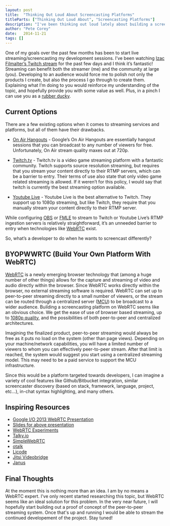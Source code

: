 ```yaml
---
layout: post
title:  "Thinking Out Loud About Screencasting Platforms"
titleParts: ["Thinking Out Loud About", "Screencasting Platforms"]
description: "I've been thinking out loud lately about building a screen-casting platform designed for software developers."
author: "Pete Corey"
date:   2014-11-21
tags: []
---
```


One of my goals over the past few months has been to start live streaming/screencasting my development sessions. I’ve been watching [Izac Filmalter’s Twitch stream](http://www.twitch.tv/izakfilmalter) for the past few days and I think it’s fantastic! Streaming can benefit both the streamer (me) and the community at large (you). Developing to an audience would force me to polish not only the products I create, but also the process I go through to create them. Explaining what I’m doing to you would reinforce my understanding of the topic, and hopefully provide you with some value as well. Plus, in a pinch I can use you as a [rubber ducky](http://en.wikipedia.org/wiki/Rubber_duck_debugging).

## Current Options

There are a few existing options when it comes to streaming services and platforms, but all of them have their drawbacks.

* [On Air Hangouts](https://plus.google.com/hangouts/onair) - Google’s On Air Hangouts are essentially hangout sessions that you can broadcast to any number of viewers for free. Unfortunately, On Air stream quality maxes out at 720p.

* [Twitch.tv](http://www.twitch.tv/) - Twitch.tv is a video game streaming platform with a fantastic community. Twitch supports source resolution streaming, but requires that you stream your content directly to their RTMP servers, which can be a barrier to entry. Their terms of use also state that only video game related streaming is allowed. If it weren’t for this policy, I would say that twitch is currently the best streaming option available.

* [Youtube Live](https://www.youtube.com/yt/playbook/live.html) - Youtube Live is the best alternative to Twitch. They support up to 1080p streaming, but like Twitch, they require that you manually stream your content directly to their RTMP server.

While configuring [OBS](https://obsproject.com/) or [FMLE](http://www.adobe.com/products/flash-media-encoder.html) to stream to Twitch or Youtube Live’s RTMP ingestion servers is relatively straightforward, it’s an unneeded barrier to entry when technologies like [WebRTC](http://www.webrtc.org/) exist.

So, what’s a developer to do when he wants to screencast differently?

## BYOPWWRTC (Build Your Own Platform With WebRTC)

[WebRTC](http://www.webrtc.org/) is a newly emerging browser technology that (among a huge number of other things) allows for the capture and streaming of video and audio directly within the browser. Since WebRTC works directly within the browser, no external streaming software is required. WebRTC can set up to peer-to-peer streaming directly to a small number of viewers, or the stream can be routed through a centralized server ([MCU](http://en.wikipedia.org/wiki/Multipoint_control_unit)) to be broadcast to a wider audience. Building a screencasting platform on WebRTC seems like an obvious choice. We get the ease of use of browser based streaming, up to [1080p quality](https://code.google.com/p/webrtc/issues/detail?id=1750), and the possibilities of both peer-to-peer and centralized architectures.

Imagining the finalized product, peer-to-peer streaming would always be free as it puts no load on the system (other than page views). Depending on your machine/network capabilities, you will have a limited number of viewers to whom you can effectively peer-to-peer stream. After that limit is reached, the system would suggest you start using a centralized streaming model. This may need to be a paid service to support the MCU infrastructure.

Since this would be a platform targeted towards developers, I can imagine a variety of cool features like Github/Bitbucket integration, similar screencaster discovery (based on stack, framework, language, project, etc...), in-chat syntax highlighting, and many others.

## Inspiring Resources

* [Google I/O 2013 WebRTC Presentation](https://www.youtube.com/watch?v=p2HzZkd2A40)
* [Slides for above presentation](http://io13webrtc.appspot.com/#1)
* [WebRTC Experiments](https://www.webrtc-experiment.com/)
* [Talky.io](https://talky.io/)
* [SimpleWebRTC](https://simplewebrtc.com/)
* [otalk](https://otalk.org/)
* [Licode](http://lynckia.com/licode/index.html)
* [Jitsi Videobridge](https://jitsi.org/Projects/JitsiVideobridge)
* [Janus](http://janus.conf.meetecho.com/)

## Final Thoughts

At the moment this is nothing more than an idea. I am by no means a WebRTC expert. I've only recent started researching this topic, but WebRTC seems like an ideal solution for this problem. In the very near future, I will hopefully start building out a proof of concept of the peer-to-peer streaming system. Once that's up and running I would be able to stream the continued developement of the project. Stay tuned!
